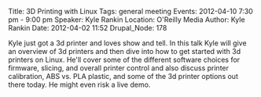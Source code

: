 Title: 3D Printing with Linux
Tags: general meeting
Events: 2012-04-10 7:30 pm - 9:00 pm
Speaker: Kyle Rankin
Location: O'Reilly Media
Author: Kyle Rankin
Date: 2012-04-02 11:52
Drupal_Node: 178

Kyle just got a 3d printer and loves show and tell. In this talk Kyle will give an overview of 3d printers and then dive into how to get started with 3d printers on Linux. He'll cover some of the different software choices for firmware, slicing, and overall printer control and also discuss printer calibration, ABS vs. PLA plastic, and some of the 3d printer options out there today. He might even risk a live demo.
